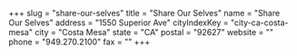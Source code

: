 +++
slug = "share-our-selves"
title = "Share Our Selves"
name = "Share Our Selves"
address = "1550 Superior Ave"
cityIndexKey = "city-ca-costa-mesa"
city = "Costa Mesa"
state = "CA"
postal = "92627"
website = ""
phone = "949.270.2100"
fax = ""
+++
